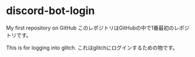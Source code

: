 # discord-bot-login

My first repository on GitHub
このレポジトリはGitHubの中で1番最初のレポジトリです。

This is for logging into glitch.
これはglitchにログインするための物です。

